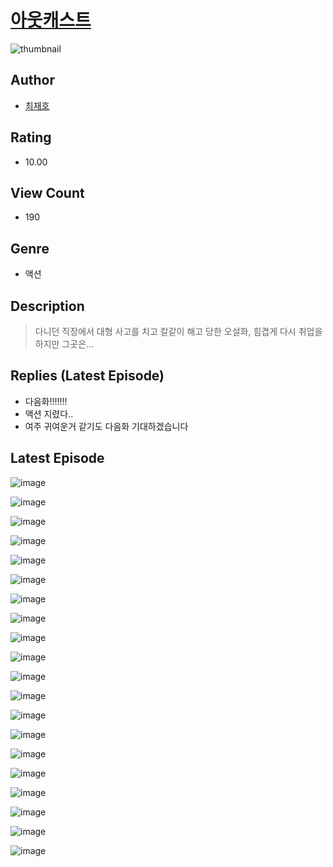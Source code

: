 # [아웃캐스트](https://comic.naver.com/bestChallenge/list?titleId=810204)
![thumbnail](https://image-comic.pstatic.net/user_contents_data/challenge_comic/2023/05/23/366822/upload_3834306245988463161_480x623.jpeg)

## Author
- [최재호](https://comic.naver.com/artistTitle?id=366822)

## Rating
- 10.00

## View Count
- 190

## Genre
- 액션

## Description
> 다니던 직장에서 대형 사고를 치고 칼같이 해고 당한 오설화, 힘겹게 다시 취업을 하지만 그곳은...

## Replies (Latest Episode)
- 다음화!!!!!!!
- 액션 지렸다..
- 여주 귀여운거 같기도 다음화 기대하겠습니다

## Latest Episode
![image](https://image-comic.pstatic.net/user_contents_data/challenge_comic/2023/05/23/366822/upload_7005693600271184481.jpeg)

![image](https://image-comic.pstatic.net/user_contents_data/challenge_comic/2023/05/23/366822/upload_3904728857598845793.jpeg)

![image](https://image-comic.pstatic.net/user_contents_data/challenge_comic/2023/05/23/366822/upload_3835153939372270433.jpeg)

![image](https://image-comic.pstatic.net/user_contents_data/challenge_comic/2023/05/23/366822/upload_7003719959800067380.jpeg)

![image](https://image-comic.pstatic.net/user_contents_data/challenge_comic/2023/05/23/366822/upload_3544951065096500019.jpeg)

![image](https://image-comic.pstatic.net/user_contents_data/challenge_comic/2023/05/23/366822/upload_7306299169624766305.jpeg)

![image](https://image-comic.pstatic.net/user_contents_data/challenge_comic/2023/05/23/366822/upload_3762811584741204786.jpeg)

![image](https://image-comic.pstatic.net/user_contents_data/challenge_comic/2023/05/23/366822/upload_7089283074124560438.jpeg)

![image](https://image-comic.pstatic.net/user_contents_data/challenge_comic/2023/05/23/366822/upload_3544394910539146854.jpeg)

![image](https://image-comic.pstatic.net/user_contents_data/challenge_comic/2023/05/23/366822/upload_7017513552968836658.jpeg)

![image](https://image-comic.pstatic.net/user_contents_data/challenge_comic/2023/05/23/366822/upload_4063480758120166708.jpeg)

![image](https://image-comic.pstatic.net/user_contents_data/challenge_comic/2023/05/23/366822/upload_3702577253850297657.jpeg)

![image](https://image-comic.pstatic.net/user_contents_data/challenge_comic/2023/05/23/366822/upload_3991093305540633399.jpeg)

![image](https://image-comic.pstatic.net/user_contents_data/challenge_comic/2023/05/23/366822/upload_3631648841161663282.jpeg)

![image](https://image-comic.pstatic.net/user_contents_data/challenge_comic/2023/05/23/366822/upload_7076059037357651254.jpeg)

![image](https://image-comic.pstatic.net/user_contents_data/challenge_comic/2023/05/23/366822/upload_7363446286444803123.jpeg)

![image](https://image-comic.pstatic.net/user_contents_data/challenge_comic/2023/05/23/366822/upload_4121412917736322864.jpeg)

![image](https://image-comic.pstatic.net/user_contents_data/challenge_comic/2023/05/23/366822/upload_3472609809943509300.jpeg)

![image](https://image-comic.pstatic.net/user_contents_data/challenge_comic/2023/05/23/366822/upload_7220739589105201971.jpeg)

![image](https://image-comic.pstatic.net/user_contents_data/challenge_comic/2023/05/23/366822/upload_3905014919630698808.jpeg)
